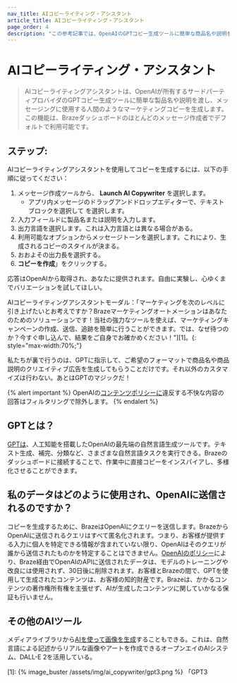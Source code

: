 ```yaml
---
nav_title: AIコピーライティング・アシスタント
article_title: AIコピーライティング・アシスタント
page_order: 4
description: "この参考記事では、OpenAIのGPTコピー生成ツールに簡単な商品名や説明を渡すことで、メッセージングに使用する人間のようなマーケティングコピーを生成する機能、AIコピーライティングアシスタントについて説明します。"
---
```


# AIコピーライティング・アシスタント

> AIコピーライティングアシスタントは、OpenAIが所有するサードパーティプロバイダのGPTコピー生成ツールに簡単な製品名や説明を渡し、メッセージングに使用する人間のようなマーケティングコピーを生成します。この機能は、Brazeダッシュボードのほとんどのメッセージ作成者でデフォルトで利用可能です。

## ステップ:

AIコピーライティングアシスタントを使用してコピーを生成するには、以下の手順に従ってください：

1. メッセージ作成ツールから、<i class="fa-solid fa-wand-magic-sparkles"></i> **Launch AI Copywriter** を選択します。
   * アプリ内メッセージのドラッグアンドドロップエディターで、テキストブロックを選択して <i class="fa-solid fa-wand-magic-sparkles" title="AIコピーライター"></i>を選択します。
2. 入力フィールドに製品名または説明を入力します。
3. 出力言語を選択します。これは入力言語とは異なる場合がある。
4. 利用可能なオプションからメッセージトーンを選択します。これにより、生成されるコピーのスタイルが決まる。
5. おおよその出力長を選択する。 
6. **コピーを作成**」をクリックする。

応答はOpenAIから取得され、あなたに提供されます。自由に実験し、心ゆくまでバリエーションを試してほしい。 

AIコピーライティングアシスタントモーダル：「マーケティングを次のレベルに引き上げたいとお考えですか？Brazeマーケティングオートメーションはあなたのためのソリューションです！当社の強力なツールを使えば、マーケティングキャンペーンの作成、送信、追跡を簡単に行うことができます。では、なぜ待つのか？今すぐ申し込んで、結果をご自身でお確かめください！"][1]。{: style="max-width:70%;"}

私たちが裏で行うのは、GPTに指示して、ご希望のフォーマットで商品名や商品説明のクリエイティブ広告を生成してもらうことだけです。それ以外のカスタマイズは行わない。あとはGPTのマジックだ！ 

{% alert important %}
OpenAIの[コンテンツポリシーに](https://beta.openai.com/docs/usage-guidelines/content-policy)違反する不快な内容の回答はフィルタリングで除外します。
{% endalert %}

## GPTとは？

[GPTは](https://openai.com/product/gpt-4)、人工知能を搭載したOpenAIの最先端の自然言語生成ツールです。テキスト生成、補完、分類など、さまざまな自然言語タスクを実行できる。Brazeのダッシュボードに接続することで、作業中に直接コピーをインスパイアし、多様化させることができます。

## 私のデータはどのように使用され、OpenAIに送信されるのですか？

コピーを生成するために、BrazeはOpenAIにクエリーを送信します。BrazeからOpenAIに送信されるクエリはすべて匿名化されます。つまり、お客様が提供する入力に個人を特定できる情報が含まれていない限り、OpenAIはそのクエリが誰から送信されたものかを特定することはできません。[OpenAIのポリシー](https://openai.com/policies/api-data-usage-policies)により、Braze経由でOpenAIのAPIに送信されたデータは、モデルのトレーニングや改良には使用されず、30日後に削除されます。お客様とBrazeの間で、GPTを使用して生成されたコンテンツは、お客様の知的財産です。Brazeは、かかるコンテンツの著作権所有権を主張せず、AIが生成したコンテンツに関していかなる保証も行いません。

## その他のAIツール

メディアライブラリから[AIを使って画像を生成]({{site.baseurl}}/user_guide/engagement_tools/templates_and_media/media_library/#generate-ai)することもできる。これは、自然言語による記述からリアルな画像やアートを作成できるオープンエイのAIシステム、DALL-E 2を活用している。

[1]: {% image_buster /assets/img/ai_copywriter/gpt3.png %} 「GPT3
